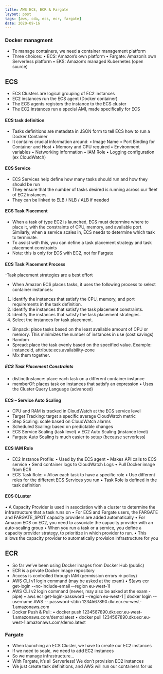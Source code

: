 ```yaml
---
title: AWS ECS, ECR & Fargate
layout: post
tags: [aws, cda, ecs, ecr, fargate]
date: 2020-09-16
---
```


### Docker managment
- To manage containers, we need a container management platform
- Three choices:
•	ECS: Amazon’s own platform
•	Fargate: Amazon’s own Serverless platform
•	EKS: Amazon’s managed Kubernetes (open source)
## ECS
- ECS Clusters are logical grouping of EC2 instances
- EC2 instances run the ECS agent (Docker container)
- The ECS agents registers the instance to the ECS cluster
- The EC2 instances run a special AMI, made specifically for ECS
#### ECS task definition
-	Tasks definitions are metadata in JSON form to tell ECS how to run a Docker Container
-	It contains crucial information around:
•	Image Name
•	Port Binding for Container and Host
•	Memory and CPU required
•	Environment variables
•	Networking information
•	IAM Role
•	Logging configuration (ex CloudWatch)
#### ECS Service
-	ECS Services help define how many tasks should run and how they should be run
-	They ensure that the number of tasks desired is running across our fleet of EC2 instances.
-	They can be linked to ELB / NLB / ALB if needed
#### ECS Task Placement
-	When a task of type EC2 is launched, ECS must determine where to place it, with the constraints of CPU, memory, and available port. Similarly, when a service scales in, ECS needs to determine which task to terminate.
-	To assist with this, you can define a task placement strategy and task placement constraints
-	Note: this is only for ECS with EC2, not for Fargate
#### ECS Task Placement Process
-Task placement strategies are a best effort
-	When Amazon ECS places tasks, it uses the following process to select container instances:
1.	Identify the instances that satisfy the CPU, memory, and port requirements in the task definition.
2.	Identify the instances that satisfy the task placement constraints.
3.	Identify the instances that satisfy the task placement strategies.
4.	Select the instances for task placement.
-	Binpack: place tasks based on the least available amount of CPU or memory. This minimizes the number of instances in use (cost savings)
- Random
- Spread: place the task evenly based on the specified value. Example: instanceId, attribute:ecs.availability-zone
- Mix them together.
##### ECS Task Placement Constraints
- distinctInstance: place each task on a different container instance
- memberOf: places task on instances that satisfy an expression
•	Uses the Cluster Query Language (advanced)
#### ECS – Service Auto Scaling
- CPU and RAM is tracked in CloudWatch at the ECS service level
- Target Tracking: target a specific average CloudWatch metric
- Step Scaling: scale based on CloudWatch alarms
- Scheduled Scaling: based on predictable changes
- ECS Service Scaling (task level) ≠ EC2 Auto Scaling (instance level)
- Fargate Auto Scaling is much easier to setup (because serverless)
#### ECS IAM Role
- EC2 Instance Profile:
•	Used by the ECS agent
•	Makes API calls to ECS service
•	Send container logs to CloudWatch Logs
•	Pull Docker image from ECR
- ECS Task Role:
•	Allow each task to have a specific role
•	Use different roles for the different ECS Services you run
•	Task Role is defined in the task definition
#### ECS CLuster 
•	A Capacity Provider is used in association with a cluster to determine the infrastructure that a task runs on
•	For ECS and Fargate users, the FARGATE and FARGATE_SPOT capacity providers are added automatically
•	For Amazon ECS on EC2, you need to associate the capacity provider with an auto-scaling group
•	When you run a task or a service, you define a capacity provider strategy, to prioritize in which provider to run.
•	This allows the capacity provider to automatically provision infrastructure for you
## ECR
-	So far we’ve been using Docker images from Docker Hub (public)
-	ECR is a private Docker image repository
-	Access is controlled through IAM (permission errors => policy)
-	AWS CLI v1 login command (may be asked at the exam)
•	$(aws ecr get-login --no-include-email --region eu-west-1)
-	AWS CLI v2 login command (newer, may also be asked at the exam - pipe)
•	aws ecr get-login-password --region eu-west-1 | docker login --username AWS -- password-stdin 1234567890.dkr.ecr.eu-west-1.amazonaws.com
-	Docker Push & Pull:
•	docker push 1234567890.dkr.ecr.eu-west-1.amazonaws.com/demo:latest
•	docker pull 1234567890.dkr.ecr.eu-west-1.amazonaws.com/demo:latest
### Fargate
-	When launching an ECS Cluster, we have to create our EC2 instances
-	If we need to scale, we need to add EC2 instances
-	So we manage infrastructure…
-	With Fargate, it’s all Serverless! We don’t provision EC2 instances
-	We just create task definitions, and AWS will run our containers for us


